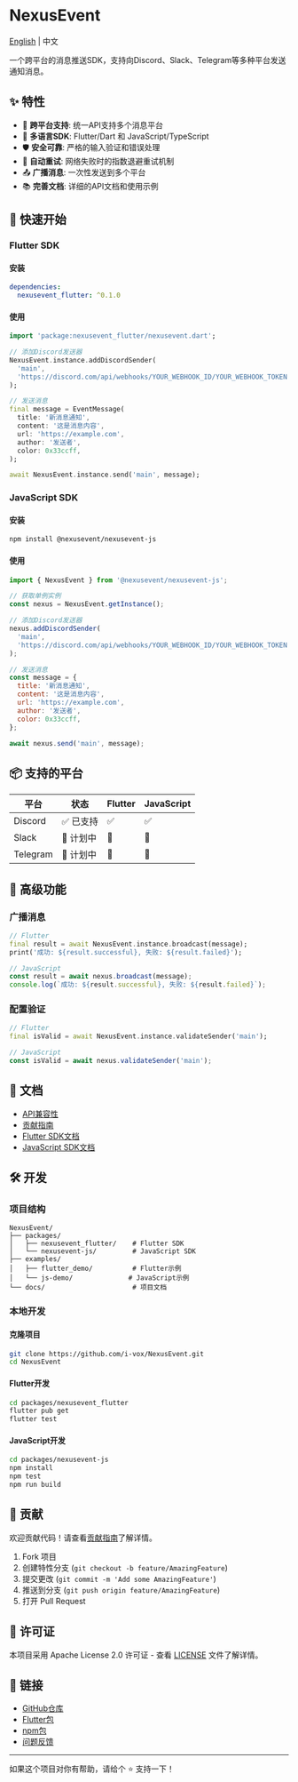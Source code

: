 # NexusEvent

[English](README.md) | 中文

一个跨平台的消息推送SDK，支持向Discord、Slack、Telegram等多种平台发送通知消息。

## ✨ 特性

- 🚀 **跨平台支持**: 统一API支持多个消息平台
- 📱 **多语言SDK**: Flutter/Dart 和 JavaScript/TypeScript
- 🛡️ **安全可靠**: 严格的输入验证和错误处理
- 🔄 **自动重试**: 网络失败时的指数退避重试机制
- 📤 **广播消息**: 一次性发送到多个平台
- 📚 **完善文档**: 详细的API文档和使用示例

## 🚀 快速开始

### Flutter SDK

#### 安装
```yaml
dependencies:
  nexusevent_flutter: ^0.1.0
```

#### 使用
```dart
import 'package:nexusevent_flutter/nexusevent.dart';

// 添加Discord发送器
NexusEvent.instance.addDiscordSender(
  'main', 
  'https://discord.com/api/webhooks/YOUR_WEBHOOK_ID/YOUR_WEBHOOK_TOKEN'
);

// 发送消息
final message = EventMessage(
  title: '新消息通知',
  content: '这是消息内容',
  url: 'https://example.com',
  author: '发送者',
  color: 0x33ccff,
);

await NexusEvent.instance.send('main', message);
```

### JavaScript SDK

#### 安装
```bash
npm install @nexusevent/nexusevent-js
```

#### 使用
```javascript
import { NexusEvent } from '@nexusevent/nexusevent-js';

// 获取单例实例
const nexus = NexusEvent.getInstance();

// 添加Discord发送器
nexus.addDiscordSender(
  'main', 
  'https://discord.com/api/webhooks/YOUR_WEBHOOK_ID/YOUR_WEBHOOK_TOKEN'
);

// 发送消息
const message = {
  title: '新消息通知',
  content: '这是消息内容',
  url: 'https://example.com',
  author: '发送者',
  color: 0x33ccff,
};

await nexus.send('main', message);
```

## 📦 支持的平台

| 平台 | 状态 | Flutter | JavaScript |
|------|------|---------|------------|
| Discord | ✅ 已支持 | ✅ | ✅ |
| Slack | 🔄 计划中 | 🔄 | 🔄 |
| Telegram | 🔄 计划中 | 🔄 | 🔄 |

## 🔧 高级功能

### 广播消息
```dart
// Flutter
final result = await NexusEvent.instance.broadcast(message);
print('成功: ${result.successful}, 失败: ${result.failed}');
```

```javascript
// JavaScript
const result = await nexus.broadcast(message);
console.log(`成功: ${result.successful}, 失败: ${result.failed}`);
```

### 配置验证
```dart
// Flutter
final isValid = await NexusEvent.instance.validateSender('main');
```

```javascript
// JavaScript
const isValid = await nexus.validateSender('main');
```

## 📖 文档

- [API兼容性](docs/API_COMPATIBILITY.md)
- [贡献指南](docs/CONTRIBUTING.md)
- [Flutter SDK文档](packages/nexusevent_flutter/README.md)
- [JavaScript SDK文档](packages/nexusevent-js/README.md)

## 🛠️ 开发

### 项目结构
```
NexusEvent/
├── packages/
│   ├── nexusevent_flutter/    # Flutter SDK
│   └── nexusevent-js/         # JavaScript SDK
├── examples/
│   ├── flutter_demo/          # Flutter示例
│   └── js-demo/              # JavaScript示例
└── docs/                      # 项目文档
```

### 本地开发

#### 克隆项目
```bash
git clone https://github.com/i-vox/NexusEvent.git
cd NexusEvent
```

#### Flutter开发
```bash
cd packages/nexusevent_flutter
flutter pub get
flutter test
```

#### JavaScript开发
```bash
cd packages/nexusevent-js
npm install
npm test
npm run build
```

## 🤝 贡献

欢迎贡献代码！请查看[贡献指南](docs/CONTRIBUTING.md)了解详情。

1. Fork 项目
2. 创建特性分支 (`git checkout -b feature/AmazingFeature`)
3. 提交更改 (`git commit -m 'Add some AmazingFeature'`)
4. 推送到分支 (`git push origin feature/AmazingFeature`)
5. 打开 Pull Request

## 📄 许可证

本项目采用 Apache License 2.0 许可证 - 查看 [LICENSE](LICENSE) 文件了解详情。

## 🔗 链接

- [GitHub仓库](https://github.com/i-vox/NexusEvent)
- [Flutter包](https://pub.dev/packages/nexusevent_flutter)
- [npm包](https://www.npmjs.com/package/@nexusevent/nexusevent-js)
- [问题反馈](https://github.com/i-vox/NexusEvent/issues)

---

如果这个项目对你有帮助，请给个 ⭐️ 支持一下！
